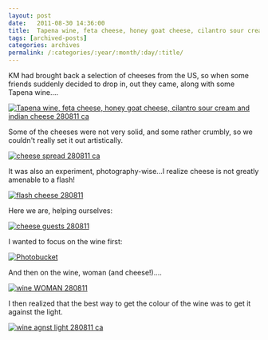 ```yaml
---
layout: post
date:	2011-08-30 14:36:00
title:  Tapena wine, feta cheese, honey goat cheese, cilantro sour cream cheese, and indian cheese 280811 
tags: [archived-posts]
categories: archives
permalink: /:categories/:year/:month/:day/:title/
---
```

KM had brought back a selection of cheeses from the US, so when some friends suddenly decided to drop in, out they came, along with some Tapena wine....


<a href="http://s1142.photobucket.com/albums/n602/Deepapctrsglr/?action=view&amp;current=IMG_6643.jpg" target="_blank"><img src="http://i1142.photobucket.com/albums/n602/Deepapctrsglr/IMG_6643.jpg" border="0" alt="Tapena wine, feta cheese, honey goat cheese, cilantro sour cream and indian cheese 280811 ca"></a>

<lj-cut text="wine&#39;n&#39;cheese....">


Some of the cheeses were not very solid, and some rather crumbly, so we couldn't really set it out artistically.


<a href="http://s1142.photobucket.com/albums/n602/Deepapctrsglr/?action=view&amp;current=IMG_6642.jpg" target="_blank"><img src="http://i1142.photobucket.com/albums/n602/Deepapctrsglr/IMG_6642.jpg" border="0" alt="cheese spread 280811 ca"></a>


It was also an experiment, photography-wise...I realize cheese is not greatly amenable to a flash!


<a href="http://s1142.photobucket.com/albums/n602/Deepapctrsglr/?action=view&amp;current=IMG_6638.jpg" target="_blank"><img src="http://i1142.photobucket.com/albums/n602/Deepapctrsglr/IMG_6638.jpg" border="0" alt="flash cheese 280811"></a>


Here we are, helping ourselves:

<a href="http://s1142.photobucket.com/albums/n602/Deepapctrsglr/?action=view&amp;current=IMG_6634.jpg" target="_blank"><img src="http://i1142.photobucket.com/albums/n602/Deepapctrsglr/IMG_6634.jpg" border="0" alt="cheese guests 280811"></a>

I wanted to focus on the wine first:

<a href="http://s1142.photobucket.com/albums/n602/Deepapctrsglr/?action=view&amp;current=IMG_6640.jpg" target="_blank"><img src="http://i1142.photobucket.com/albums/n602/Deepapctrsglr/IMG_6640.jpg" border="0" alt="Photobucket"></a>

And then on the wine, woman (and cheese!)....


<a href="http://s1142.photobucket.com/albums/n602/Deepapctrsglr/?action=view&amp;current=IMG_6641.jpg" target="_blank"><img src="http://i1142.photobucket.com/albums/n602/Deepapctrsglr/IMG_6641.jpg" border="0" alt="wine WOMAN 280811"></a>

</lj-cut>


I then realized that the best way to get the colour of the wine was to get it against the light.


<a href="http://s1142.photobucket.com/albums/n602/Deepapctrsglr/?action=view&amp;current=IMG_6645.jpg" target="_blank"><img src="http://i1142.photobucket.com/albums/n602/Deepapctrsglr/IMG_6645.jpg" border="0" alt="wine agnst light 280811 ca"></a>
